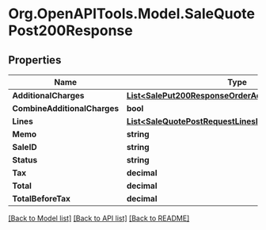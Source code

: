 # Org.OpenAPITools.Model.SaleQuotePost200Response

## Properties

Name | Type | Description | Notes
------------ | ------------- | ------------- | -------------
**AdditionalCharges** | [**List&lt;SalePut200ResponseOrderAdditionalChargesInner&gt;**](SalePut200ResponseOrderAdditionalChargesInner.md) |  | [optional] 
**CombineAdditionalCharges** | **bool** |  | [optional] 
**Lines** | [**List&lt;SaleQuotePostRequestLinesInner&gt;**](SaleQuotePostRequestLinesInner.md) |  | [optional] 
**Memo** | **string** |  | [optional] 
**SaleID** | **string** |  | [optional] 
**Status** | **string** |  | [optional] 
**Tax** | **decimal** |  | [optional] 
**Total** | **decimal** |  | [optional] 
**TotalBeforeTax** | **decimal** |  | [optional] 

[[Back to Model list]](../README.md#documentation-for-models) [[Back to API list]](../README.md#documentation-for-api-endpoints) [[Back to README]](../README.md)

